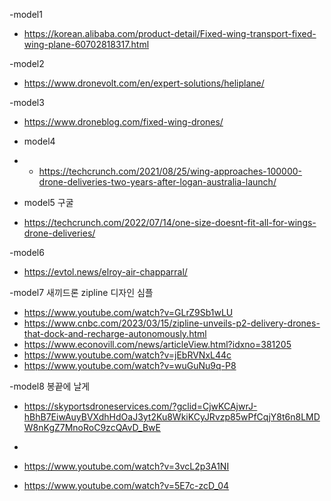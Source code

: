 

-model1
- https://korean.alibaba.com/product-detail/Fixed-wing-transport-fixed-wing-plane-60702818317.html


-model2 
- https://www.dronevolt.com/en/expert-solutions/heliplane/

-model3
- https://www.droneblog.com/fixed-wing-drones/


- model4
- - https://techcrunch.com/2021/08/25/wing-approaches-100000-drone-deliveries-two-years-after-logan-australia-launch/

- model5 구굴
- https://techcrunch.com/2022/07/14/one-size-doesnt-fit-all-for-wings-drone-deliveries/

-model6 
- https://evtol.news/elroy-air-chapparral/


-model7 새끼드론 zipline  디자인 심플
- https://www.youtube.com/watch?v=GLrZ9Sb1wLU
- https://www.cnbc.com/2023/03/15/zipline-unveils-p2-delivery-drones-that-dock-and-recharge-autonomously.html
- https://www.econovill.com/news/articleView.html?idxno=381205
- https://www.youtube.com/watch?v=jEbRVNxL44c
- https://www.youtube.com/watch?v=wuGuNu9q-P8

-model8 봉끝에 날게
- https://skyportsdroneservices.com/?gclid=CjwKCAjwrJ-hBhB7EiwAuyBVXdhHdOaJ3yt2Ku8WkiKCyJRvzp85wPfCqjY8t6n8LMDW8nKgZ7MnoRoC9zcQAvD_BwE
- 
- https://www.youtube.com/watch?v=3vcL2p3A1NI

- https://www.youtube.com/watch?v=5E7c-zcD_04





